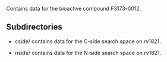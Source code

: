 Contains data for the bioactive compound F3173-0012.

## Subdirectories

- cside/ contains data for the C-side search space on rv1821.

- nside/ contains data for the N-side search space on rv1821.


